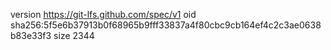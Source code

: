 version https://git-lfs.github.com/spec/v1
oid sha256:5f5e6b37913b0f68965b9fff33837a4f80cbc9cb164ef4c2c3ae0638b83e33f3
size 2344

